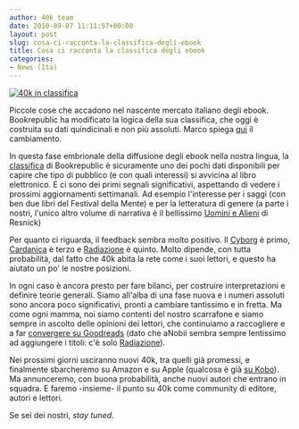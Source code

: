 ```yaml
---
author: 40k team
date: 2010-09-07 11:11:57+00:00
layout: post
slug: cosa-ci-racconta-la-classifica-degli-ebook
title: Cosa ci racconta la classifica degli ebook
categories:
- News (Ita)
---
```


[![40k in classifica](http://www.40kbooks.com/wp-content/uploads/class3.jpg)](http://www.40kbooks.com/wp-content/uploads/class3.jpg)


Piccole cose che accadono nel nascente mercato italiano degli ebook. Bookrepublic ha modificato la logica della sua classifica, che oggi è costruita su dati quindicinali e non più assoluti. Marco spiega [qui](http://blog.bookrepublic.it/2010/09/di-classifiche-e-altro/) il cambiamento.

In questa fase embrionale della diffusione degli ebook nella nostra lingua, la [classifica](http://www.bookrepublic.it/) di Bookrepublic è sicuramente uno dei pochi dati disponibili per capire che tipo di pubblico (e con quali interessi) si avvicina al libro elettronico. E ci sono dei primi segnali significativi, aspettando di vedere i prossimi aggiornamenti settimanali. Ad esempio l'interesse per i saggi (con ben due libri del Festival della Mente) e per la letteratura di genere (a parte i nostri, l'unico altro volume di narrativa è il bellissimo [Uomini e Alieni](http://www.bookrepublic.it/book/9788862760515-uomini-e-alieni/) di Resnick)

Per quanto ci riguarda, il feedback sembra molto positivo. Il [Cyborg](http://www.bookrepublic.it/book/9788865860001-la-strategia-del-cyborg/) è primo, [Cardanica](http://www.bookrepublic.it/book/9788865860083-cardanica/) è terzo e [Radiazione](http://www.bookrepublic.it/book/9788865860069-radiazione/) è quinto. Molto dipende, con tutta probabilità, dal fatto che 40k abita la rete come i suoi lettori, e questo ha aiutato un po' le nostre posizioni.

In ogni caso è ancora presto per fare bilanci, per costruire interpretazioni e definire teorie generali. Siamo all'alba di una fase nuova e i numeri assoluti sono ancora poco significativi, pronti a cambiare tantissimo e in fretta. Ma come ogni mamma, noi siamo contenti del nostro scarrafone e siamo sempre in ascolto delle opinioni dei lettori, che continuiamo a raccogliere e a far [convergere su Goodreads](http://www.goodreads.com/group/show/36508.40k_Book_Club) (dato che aNobii sembra sempre lentissimo ad aggiungere i titoli: c'è solo [Radiazione](http://www.anobii.com/books/Radiazione/9788865860069/0199215a515366fd9e/)).

Nei prossimi giorni usciranno nuovi 40k, tra quelli già promessi, e finalmente sbarcheremo su Amazon e su Apple (qualcosa è già [su Kobo](http://www.kobobooks.com/ebook/Except-The-Music/book-QF_15dbFj0e_VOe84m4fng/page1.html)). Ma annunceremo, con buona probabilità, anche nuovi autori che entrano in squadra. E faremo -insieme- il punto su 40k come community di editore, autori e lettori.

Se sei dei nostri, _stay tuned_.
